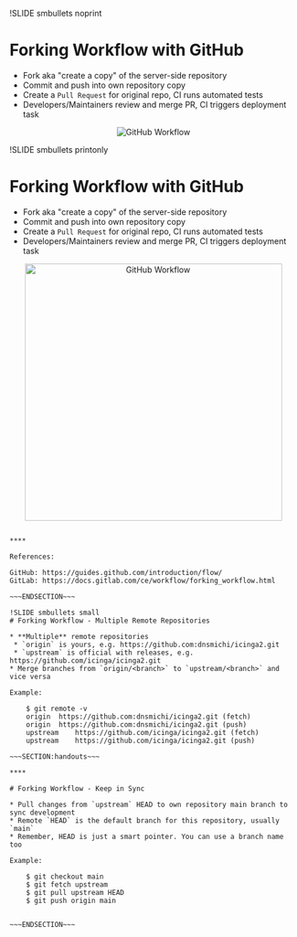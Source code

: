 !SLIDE smbullets noprint
# Forking Workflow with GitHub

* Fork aka "create a copy" of the server-side repository
* Commit and push into own repository copy
* Create a `Pull Request` for original repo, CI runs automated tests
* Developers/Maintainers review and merge PR, CI triggers deployment task

<center><img src="../../_images/workflows/git_github_workflow.png" alt="GitHub Workflow"/></center>

!SLIDE smbullets printonly
# Forking Workflow with GitHub

* Fork aka "create a copy" of the server-side repository
* Commit and push into own repository copy
* Create a `Pull Request` for original repo, CI runs automated tests
* Developers/Maintainers review and merge PR, CI triggers deployment task

<center><img src="../../_images/workflows/git_github_workflow.png" style="width:450px" alt="GitHub Workflow"/></center>

~~~SECTION:handouts~~~

****

References:

GitHub: https://guides.github.com/introduction/flow/
GitLab: https://docs.gitlab.com/ce/workflow/forking_workflow.html

~~~ENDSECTION~~~

!SLIDE smbullets small
# Forking Workflow - Multiple Remote Repositories

* **Multiple** remote repositories
 * `origin` is yours, e.g. https://github.com:dnsmichi/icinga2.git
 * `upstream` is official with releases, e.g. https://github.com/icinga/icinga2.git
* Merge branches from `origin/<branch>` to `upstream/<branch>` and vice versa

Example:

    $ git remote -v
    origin	https://github.com:dnsmichi/icinga2.git (fetch)
    origin	https://github.com:dnsmichi/icinga2.git (push)
    upstream	https://github.com/icinga/icinga2.git (fetch)
    upstream	https://github.com/icinga/icinga2.git (push)

~~~SECTION:handouts~~~

****

# Forking Workflow - Keep in Sync

* Pull changes from `upstream` HEAD to own repository main branch to sync development
* Remote `HEAD` is the default branch for this repository, usually `main`
* Remember, HEAD is just a smart pointer. You can use a branch name too

Example:

    $ git checkout main
    $ git fetch upstream
    $ git pull upstream HEAD
    $ git push origin main


~~~ENDSECTION~~~


